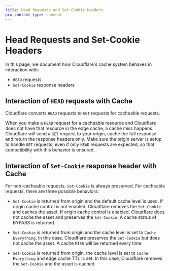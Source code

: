 ```yaml
---
title: Head Requests and Set-Cookie Headers
pcx_content_type: concept
---
```


# Head Requests and Set-Cookie Headers

In this page, we document how Cloudflare's cache system behaves in interaction with:

* `HEAD` requests 
* `Set-Cookie` response headers

## Interaction of `HEAD` requests with Cache

Cloudflare converts `HEAD` requests to `GET` requests for cacheable requests.

When you make a `HEAD` request for a cacheable resource and Cloudflare does not have that resource in the edge cache, a cache miss happens. Cloudflare will send a `GET` request to your origin, cache the full response and return the response headers only. Make sure the origin server is setup to handle `GET` requests, even if only `HEAD` requests are expected, so that compatibility with this behavior is ensured.

## Interaction of `Set-Cookie` response header with Cache

For non-cacheable requests, `Set-Cookie` is always preserved. For cacheable requests, there are three possible behaviors:

- `Set-Cookie` is returned from origin and the default cache level is used. If origin cache control is not enabled, Cloudflare removes the `Set-Cookie` and caches the asset. If origin cache control is enabled, Cloudflare does not cache the asset and preserves the `Set-Cookie`. A cache status of BYPASS is returned.

- `Set-Cookie` is returned from origin and the cache level is set to `Cache Everything`. In this case, Cloudflare preserves the `Set-Cookie` but does not cache the asset. A cache `MISS` will be returned every time.

- `Set-Cookie` is returned from origin, the cache level is set to `Cache Everything` and edge cache TTL is set. In this case, Cloudflare removes the `Set-Cookie` and the asset is cached.